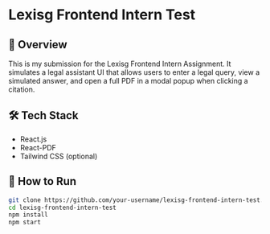 # Lexisg Frontend Intern Test

## 📘 Overview

This is my submission for the Lexisg Frontend Intern Assignment. It simulates a legal assistant UI that allows users to enter a legal query, view a simulated answer, and open a full PDF in a modal popup when clicking a citation.

## 🛠️ Tech Stack

- React.js
- React-PDF
- Tailwind CSS (optional)

## 🚀 How to Run

```bash
git clone https://github.com/your-username/lexisg-frontend-intern-test.git
cd lexisg-frontend-intern-test
npm install
npm start
